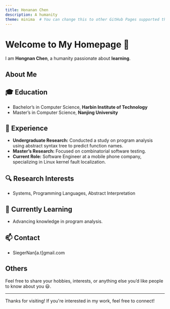 ```yaml
---
title: Honanan Chen
description: A humanity
theme: minima  # You can change this to other GitHub Pages supported themes
---
```


# Welcome to My Homepage 👋

I am **Hongnan Chen**, a humanity passionate about **learning**.

## About Me

## 🎓 Education
- Bachelor’s in Computer Science, **Harbin Institute of Technology**  
- Master’s in Computer Science, **Nanjing University**

## 💼 Experience
- **Undergraduate Research:** Conducted a study on program analysis using abstract syntax tree to predict function names.
- **Master’s Research:** Focused on combinatorial software testing.  
- **Current Role:** Software Engineer at a mobile phone company, specializing in Linux kernel fault localization.

## 🔍 Research Interests
- Systems, Programming Languages, Abstract Interpretation

## 🌱 Currently Learning
- Advancing knowledge in program analysis.

## 📫 Contact
- SiegerNan[a.t]gmail.com



## Others

Feel free to share your hobbies, interests, or anything else you’d like people to know about you 😃.

---

Thanks for visiting! If you're interested in my work, feel free to connect!
